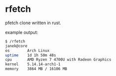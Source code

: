 # rfetch
pfetch clone written in rust.

example output:
```zsh
$ /rfetch
janek@core
os        Arch Linux
uptime    1d 1h 50m 48s
cpu       AMD Ryzen 7 4700U with Radeon Graphics
kernel    5.14.14-arch1-1
memory    3864 MB / 16106 MB
```
